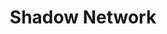 ---
layout: projectPageNew
title: Shadow Network
year: 2020
medium: networked software
paragraphs:
 - text: |
     Shadow Network is a networked audio-visual software for two performers. Stuck between the impossibility of physical contact and the exhausting transparency of video conferences during the extended period of global disarray which 2020 has proved to be, we began imagining an alternative which could allow us to communicate presence and its nuances, rather than information. <br/><br/>
 - text: |
      Each person is represented visually by a single-color silhouette, and sonically by a musical instrument. The space’s soundscape is generative, and can be controlled through the individual and collaborative movements of the two participants. Various changes to the composition algorithm and sound effects are applied based on factors such as stillness, movement, distance or touch between the two bodies. At the same time, the system presents the two participants with snippets of their past movements, played on short loops – short encounters with the memory of the shared digital space.<br/><br/>
 - text: |
     Developed in collaboration with <a href="https://www.cy-kim.com/" target="_blank">Cy Kim</a>, with funding from the <a href=" https://www.nycmedialab.org/" target="_blank">New York City Media Lab</a>.<br/><br/>
 - text: |
     Built using openFrameworks, MaxMSP, Microsoft Kinect 2 and OSC.
images:
 - url: https://player.vimeo.com/video/448648904
   vimeo: true
 - url: https://player.vimeo.com/video/448646910
   vimeo: true
 - url: /assets/images/shadownetwork/1.png
   description: Visual sketch.
 - url: /assets/images/shadownetwork/2.png
   description: Technical diagram.
---